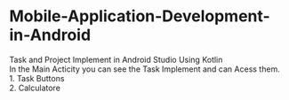 # Mobile-Application-Development-in-Android
Task and Project Implement in Android Studio Using Kotlin<br>
In the Main Acticity you can see the Task Implement and can Acess them.
<br>1. Task Buttons 
<br>2. Calculatore
